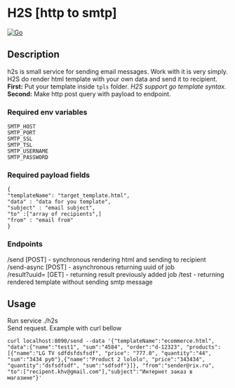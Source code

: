 # H2S [http to smtp]

[![Go](https://github.com/0xdeface/h2s/actions/workflows/go.yml/badge.svg)](https://github.com/0xdeface/h2s/actions/workflows/go.yml)

## Description

h2s is small service for sending email messages. Work with it is very simply.   
H2S do render html template with your own data and send it to recipient.   
**First:** Put your template inside `tpls` folder. _H2S support go template syntax._  
**Second:** Make http post query with payload to endpoint.

### Required env variables

```
SMTP_HOST 
SMTP_PORT 
SMTP_SSL 
SMTP_TSL 
SMTP_USERNAME 
SMTP_PASSWORD
```

### Required payload fields

```
{
"templateName": "target_template.html",
"data" : "data for you template",
"subject" : "email subject",
"to" :["array of recipients",]
"from" : "email from"
}
```

### Endpoints

/send [POST] - synchronous rendering html and sending to recipient   
/send-async [POST] - asynchronous returning uuid of job  
/result?uuid=<YOUR UUID OF REQUEST> [GET] - returning result previously added job /test - returning rendered template
without sending smtp message

## Usage

Run service ./h2s   
Send request. Example with curl bellow

```
curl localhost:8090/send --data '{"templateName":"ecommerce.html", "data":{"name":"test1", "sum":"4584", "order":"d-12323", "products":[{"name":"LG TV sdfdsfdsfsdf", "price": "777.0", "quantity":"44", "sum":"3434 руб"},{"name":"Product 2 lololo", "price":"343434", "quantity":"dsfsdfsdf", "sum":"sdfsdf"}]}, "from":"sender@rix.ru", "to":["recipent.khv@gmail.com"],"subject":"Интернет заказ в магазине"}'
```




